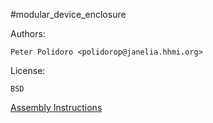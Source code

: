 #modular_device_enclosure

Authors:

    Peter Polidoro <polidorop@janelia.hhmi.org>

License:

    BSD

[Assembly Instructions](./assembly/README.md)
